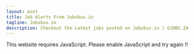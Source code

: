 ```yaml
---
layout: post
title: Job Alerts From Jobsbus.in
tagline: Jobsbus.in
description: Checkout the Latest jobs posted on Jobsbus.in | GJOBS.IN | Updates from all your favorite job portals at a single place
---
```

<script>document.write(x1.concat(s1)+jobsbus+s2.concat(x2));</script><noscript>This website requires JavaScript. Please enable JavaScript and try again !!</noscript>